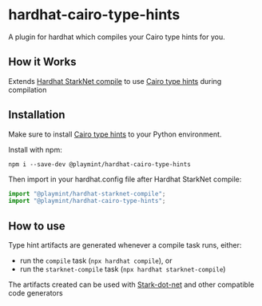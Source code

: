 # hardhat-cairo-type-hints
A plugin for hardhat which compiles your Cairo type hints for you.

## How it Works
Extends [Hardhat StarkNet compile](https://www.npmjs.com/package/@playmint/hardhat-starknet-compile) to use [Cairo type hints](https://pypi.org/project/cairo-type-hints/) during compilation

## Installation

Make sure to install [Cairo type hints](https://pypi.org/project/cairo-type-hints/) to your Python environment.

Install with npm:

`npm i --save-dev @playmint/hardhat-cairo-type-hints`

Then import in your hardhat.config file after Hardhat StarkNet compile:

```ts
import "@playmint/hardhat-starknet-compile";
import "@playmint/hardhat-cairo-type-hints";
```

## How to use
Type hint artifacts are generated whenever a compile task runs, either:
- run the `compile` task (`npx hardhat compile`), or
- run the `starknet-compile` task (`npx hardhat starknet-compile`)

The artifacts created can be used with [Stark-dot-net](https://github.com/playmint/stark-dot-net) and other compatible code generators
